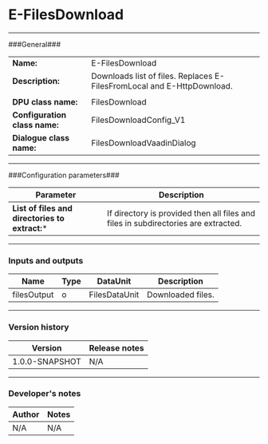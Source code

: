 # E-FilesDownload #
----------

###General###

|                              |                                                                             |
|------------------------------|-----------------------------------------------------------------------------|
|**Name:**                     |E-FilesDownload                                                              |
|**Description:**              |Downloads list of files. Replaces E-FilesFromLocal and E-HttpDownload.       |
|                              |                                                                             |
|**DPU class name:**           |FilesDownload                                                                | 
|**Configuration class name:** |FilesDownloadConfig_V1                                                       |
|**Dialogue class name:**      |FilesDownloadVaadinDialog                                                    |

***

###Configuration parameters###

|Parameter                                       |Description                                                                        |
|------------------------------------------------|-----------------------------------------------------------------------------------|
**List of files and directories to extract:***   |If directory is provided then all files and files in subdirectories are extracted. |

***

### Inputs and outputs ###

|Name         |Type           |DataUnit      |Description             |
|-------------|---------------|--------------|------------------------|
|filesOutput  |o              |FilesDataUnit |Downloaded files.       |

***

### Version history ###

|Version          |Release notes               |
|-----------------|----------------------------|
|1.0.0-SNAPSHOT   |N/A                         |


***

### Developer's notes ###

|Author           |Notes                           |
|-----------------|--------------------------------|
|N/A              |N/A                             | 

